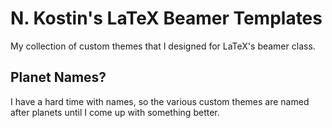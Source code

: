 # N. Kostin's LaTeX Beamer Templates

My collection of custom themes that I designed for LaTeX's beamer class.

## Planet Names?

I have a hard time with names, so the various custom themes are named after planets until I come up with something better.
